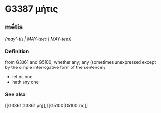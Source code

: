 # G3387 μήτις

## mḗtis

_(may'-tis | MAY-tees | MAY-tees)_

### Definition

from G3361 and G5100; whether any; any (sometimes unexpressed except by the simple interrogative form of the sentence); 

- let no one
- hath any one

### See also

[[G3361|G3361 μή]], [[G5100|G5100 τὶς]]

